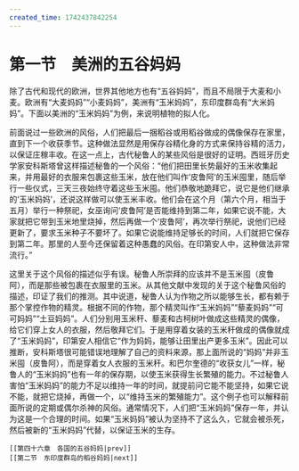 ```yaml
---
created_time: 1742437842254
---
```

# 第一节　美洲的五谷妈妈

除了古代和现代的欧洲，世界其他地方也有“五谷妈妈”，而且不局限于大麦和小麦。欧洲有“大麦妈妈”“小麦妈妈”，美洲有“玉米妈妈”，东印度群岛有“大米妈妈”。下面以美洲的“玉米妈妈”为例，来说明植物的拟人化。

前面说过一些欧洲的风俗，人们把最后一捆稻谷或用稻谷做成的偶像保存在家里，直到下一个收获季节。这种做法显然是用保存谷精化身的方式来保持谷精的活力，以保证庄稼丰收。在这一点上，古代秘鲁人的某些风俗是很好的证明。西班牙历史学家安科斯塔曾这样描述秘鲁的一个风俗：“他们把田里长势最好的玉米收集起来，并用最好的衣服来包裹这些玉米，放在他们叫作‘皮鲁阿’的玉米囤里，随后举行一些仪式，三天三夜始终守着这些玉米囤。他们恭敬地跪拜它，说它是他们继承的‘玉米妈妈’，还说这样做可以使玉米丰收。他们会在这个月（第六个月，相当于五月）举行一种祭祀，女巫询问‘皮鲁阿’是否能维持到第二年，如果它说不能，大家就把它带到玉米地里烧掉，然后再做一个‘皮鲁阿’，再次举行祭祀，说他们已经更新了，要求玉米种子不要坏了。如果它说能维持足够长的时间，人们就把它保存到第二年。那里的人至今还保留着这种愚蠢的风俗。在印第安人中，这种做法非常流行。”

这里关于这个风俗的描述似乎有误。秘鲁人所崇拜的应该并不是玉米囤（皮鲁阿），而是那些被包裹在衣服里的玉米。从其他文献中发现的关于这个秘鲁风俗的描述，印证了我们的推测。其中说道，秘鲁人认为作物之所以能够生长，都有赖于那个掌控作物的精灵。根据不同的作物，那个精灵叫作“玉米妈妈”“藜麦妈妈”“可可妈妈”“土豆妈妈”。人们分别用玉米秆、藜麦和古柯树叶做成这些精灵的偶像，给它们穿上女人的衣服，然后敬拜它们。于是用穿着女装的玉米秆做成的偶像就成了“玉米妈妈”，印第安人相信它“作为妈妈，能够让田里出产更多玉米”。因此可以推断，安科斯塔很可能错误地理解了自己的资料来源，那上面所说的“妈妈”并非玉米囤（皮鲁阿），而是穿着女人衣服的玉米秆。和巴尔奎德的“收获女儿”一样，秘鲁人的“玉米妈妈”也有一年的保存期，以使玉米获得生长繁殖的能力。不过秘鲁人害怕“玉米妈妈”的能力不足以维持一年的时间，就提前问它能不能坚持，如果它说不能，就把它烧掉，再做一个，以“维持玉米的繁殖能力”。这个例子也可以解释前面所说的定期或偶尔杀神的风俗。通常情况下，人们把“玉米妈妈”保存一年，并认为这是一个合理的时间。如果“玉米妈妈”被认为坚持不了这么久，它就会被杀死，然后被新的“玉米妈妈”代替，以保证玉米的生存。

```booknav
[[第四十六章　各国的五谷妈妈|prev]]
[[第二节　东印度群岛的稻谷妈妈|next]]
```